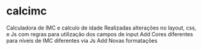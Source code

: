 # calcimc
Calculadora de IMC e calculo de idade
Realizadas alterações no layout, css, e Js com regras para utilização dos campos de input
Add Cores diferentes para níveis de IMC diferentes via Js
Add Novas formatações
